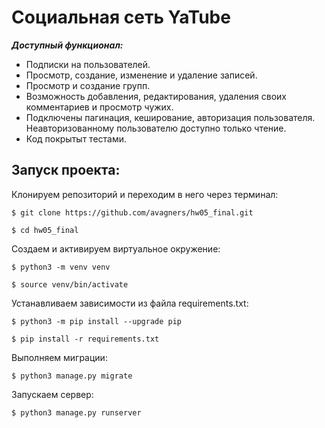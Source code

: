 # Социальная сеть YaTube
***Доступный функционал:***
- Подписки на пользователей.
- Просмотр, создание, изменение и удаление записей.
- Просмотр и создание групп.
- Возможность добавления, редактирования, удаления своих комментариев и просмотр чужих.
- Подключены пагинация, кеширование, авторизация пользователя. Неавторизованному пользователю доступно только чтение.
- Код покрытыт тестами.

## Запуск проекта:
Клонируем репозиторий и переходим в него через терминал:

``$ git clone https://github.com/avagners/hw05_final.git``

``$ cd hw05_final``

Создаем и активируем виртуальное окружение:

``$ python3 -m venv venv``

``$ source venv/bin/activate``

Устанавливаем зависимости из файла requirements.txt:

``$ python3 -m pip install --upgrade pip``

``$ pip install -r requirements.txt``

Выполняем миграции:

``$ python3 manage.py migrate``

Запускаем сервер:

``$ python3 manage.py runserver``

